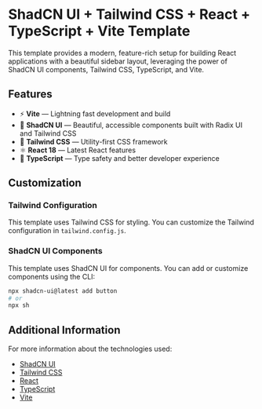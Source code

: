 # ShadCN UI + Tailwind CSS + React + TypeScript + Vite Template

This template provides a modern, feature-rich setup for building React applications with a beautiful sidebar layout, leveraging the power of ShadCN UI components, Tailwind CSS, TypeScript, and Vite.

## Features

- ⚡️ **Vite** — Lightning fast development and build
- 🎨 **ShadCN UI** — Beautiful, accessible components built with Radix UI and Tailwind CSS
- 💅 **Tailwind CSS** — Utility-first CSS framework
- ⚛️ **React 18** — Latest React features
- 📘 **TypeScript** — Type safety and better developer experience
## Customization

### Tailwind Configuration

This template uses Tailwind CSS for styling. You can customize the Tailwind configuration in `tailwind.config.js`.

### ShadCN UI Components

This template uses ShadCN UI for components. You can add or customize components using the CLI:

```bash
npx shadcn-ui@latest add button
# or
npx sh
```

## Additional Information

For more information about the technologies used:

- [ShadCN UI](https://ui.shadcn.com/)
- [Tailwind CSS](https://tailwindcss.com/)
- [React](https://reactjs.org/)
- [TypeScript](https://www.typescriptlang.org/)
- [Vite](https://vitejs.dev/)
